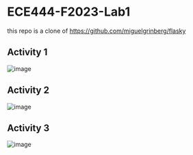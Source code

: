 # ECE444-F2023-Lab1

this repo is a clone of https://github.com/miguelgrinberg/flasky

## Activity 1 
![image](https://github.com/jacqueline418/ECE444-F2023-Lab1/assets/84695599/a935119a-24e0-4dc1-b7c1-1b9be3735f8d)

## Activity 2
![image](https://github.com/jacqueline418/ECE444-F2023-Lab1/assets/84695599/c16e300f-ef4f-4d52-b660-d182a26dea3f)

## Activity 3
![image](https://github.com/jacqueline418/ECE444-F2023-Lab1/assets/84695599/4a9ac6f7-7ad3-4aa7-b5d6-6e2fef027177)

